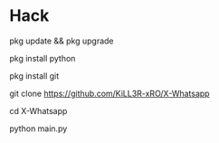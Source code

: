 # Hack
pkg update && pkg upgrade

pkg install python

pkg install git

git clone https://github.com/KiLL3R-xRO/X-Whatsapp

cd X-Whatsapp

python main.py
